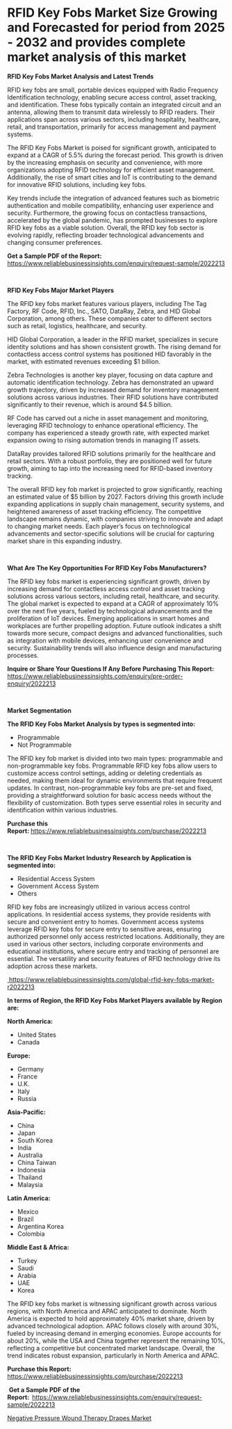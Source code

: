 <p><h1>RFID Key Fobs Market Size Growing and Forecasted for period from 2025 - 2032 and provides complete market analysis of this market</h1></p><p><strong>RFID Key Fobs Market Analysis and Latest Trends</strong></p>
<p><p>RFID key fobs are small, portable devices equipped with Radio Frequency Identification technology, enabling secure access control, asset tracking, and identification. These fobs typically contain an integrated circuit and an antenna, allowing them to transmit data wirelessly to RFID readers. Their applications span across various sectors, including hospitality, healthcare, retail, and transportation, primarily for access management and payment systems.</p><p>The RFID Key Fobs Market is poised for significant growth, anticipated to expand at a CAGR of 5.5% during the forecast period. This growth is driven by the increasing emphasis on security and convenience, with more organizations adopting RFID technology for efficient asset management. Additionally, the rise of smart cities and IoT is contributing to the demand for innovative RFID solutions, including key fobs. </p><p>Key trends include the integration of advanced features such as biometric authentication and mobile compatibility, enhancing user experience and security. Furthermore, the growing focus on contactless transactions, accelerated by the global pandemic, has prompted businesses to explore RFID key fobs as a viable solution. Overall, the RFID key fob sector is evolving rapidly, reflecting broader technological advancements and changing consumer preferences.</p></p>
<p><strong>Get a Sample PDF of the Report:&nbsp;</strong> <a href="https://www.reliablebusinessinsights.com/enquiry/request-sample/2022213?utm_campaign=2180&utm_medium=2&utm_source=Github&utm_content=ia&utm_term=29032025&utm_id=rfid-key-fobs">https://www.reliablebusinessinsights.com/enquiry/request-sample/2022213</a></p>
<p>&nbsp;</p>
<p><strong>RFID Key Fobs Major Market Players</strong></p>
<p><p>The RFID key fobs market features various players, including The Tag Factory, RF Code, RFID, Inc., SATO, DataRay, Zebra, and HID Global Corporation, among others. These companies cater to different sectors such as retail, logistics, healthcare, and security.</p><p>HID Global Corporation, a leader in the RFID market, specializes in secure identity solutions and has shown consistent growth. The rising demand for contactless access control systems has positioned HID favorably in the market, with estimated revenues exceeding $1 billion.</p><p>Zebra Technologies is another key player, focusing on data capture and automatic identification technology. Zebra has demonstrated an upward growth trajectory, driven by increased demand for inventory management solutions across various industries. Their RFID solutions have contributed significantly to their revenue, which is around $4.5 billion.</p><p>RF Code has carved out a niche in asset management and monitoring, leveraging RFID technology to enhance operational efficiency. The company has experienced a steady growth rate, with expected market expansion owing to rising automation trends in managing IT assets.</p><p>DataRay provides tailored RFID solutions primarily for the healthcare and retail sectors. With a robust portfolio, they are positioned well for future growth, aiming to tap into the increasing need for RFID-based inventory tracking.</p><p>The overall RFID key fob market is projected to grow significantly, reaching an estimated value of $5 billion by 2027. Factors driving this growth include expanding applications in supply chain management, security systems, and heightened awareness of asset tracking efficiency. The competitive landscape remains dynamic, with companies striving to innovate and adapt to changing market needs. Each player’s focus on technological advancements and sector-specific solutions will be crucial for capturing market share in this expanding industry.</p></p>
<p>&nbsp;</p>
<p><strong>What Are The Key Opportunities For RFID Key Fobs Manufacturers?</strong></p>
<p><p>The RFID key fobs market is experiencing significant growth, driven by increasing demand for contactless access control and asset tracking solutions across various sectors, including retail, healthcare, and security. The global market is expected to expand at a CAGR of approximately 10% over the next five years, fueled by technological advancements and the proliferation of IoT devices. Emerging applications in smart homes and workplaces are further propelling adoption. Future outlook indicates a shift towards more secure, compact designs and advanced functionalities, such as integration with mobile devices, enhancing user convenience and security. Sustainability trends will also influence design and manufacturing processes.</p></p>
<p><strong>Inquire or Share Your Questions If Any Before Purchasing This Report:</strong> <a href="https://www.reliablebusinessinsights.com/enquiry/pre-order-enquiry/2022213?utm_campaign=2180&utm_medium=2&utm_source=Github&utm_content=ia&utm_term=29032025&utm_id=rfid-key-fobs">https://www.reliablebusinessinsights.com/enquiry/pre-order-enquiry/2022213</a></p>
<p>&nbsp;</p>
<p><strong>Market Segmentation</strong></p>
<p><strong>The RFID Key Fobs Market Analysis by types is segmented into:</strong></p>
<p><ul><li>Programmable</li><li>Not Programmable</li></ul></p>
<p><p>The RFID key fob market is divided into two main types: programmable and non-programmable key fobs. Programmable RFID key fobs allow users to customize access control settings, adding or deleting credentials as needed, making them ideal for dynamic environments that require frequent updates. In contrast, non-programmable key fobs are pre-set and fixed, providing a straightforward solution for basic access needs without the flexibility of customization. Both types serve essential roles in security and identification within various industries.</p></p>
<p><strong>Purchase this Report:&nbsp;</strong><a href="https://www.reliablebusinessinsights.com/purchase/2022213?utm_campaign=2180&utm_medium=2&utm_source=Github&utm_content=ia&utm_term=29032025&utm_id=rfid-key-fobs">https://www.reliablebusinessinsights.com/purchase/2022213</a></p>
<p>&nbsp;</p>
<p><strong>The RFID Key Fobs Market Industry Research by Application is segmented into:</strong></p>
<p><ul><li>Residential Access System</li><li>Government Access System</li><li>Others</li></ul></p>
<p><p>RFID key fobs are increasingly utilized in various access control applications. In residential access systems, they provide residents with secure and convenient entry to homes. Government access systems leverage RFID key fobs for secure entry to sensitive areas, ensuring authorized personnel only access restricted locations. Additionally, they are used in various other sectors, including corporate environments and educational institutions, where secure entry and tracking of personnel are essential. The versatility and security features of RFID technology drive its adoption across these markets.</p></p>
<p><a href="https://www.reliablebusinessinsights.com/global-rfid-key-fobs-market-r2022213?utm_campaign=2180&utm_medium=2&utm_source=Github&utm_content=ia&utm_term=29032025&utm_id=rfid-key-fobs">&nbsp;https://www.reliablebusinessinsights.com/global-rfid-key-fobs-market-r2022213</a></p>
<p><strong>In terms of Region, the RFID Key Fobs Market Players available by Region are:</strong></p>
<p>
    <p> <strong> North America: </strong>
        <ul>
            <li>United States</li>
            <li>Canada</li>
        </ul>
        </p> 
    <p> <strong> Europe: </strong>
        <ul>
            <li>Germany</li>
            <li>France</li>
            <li>U.K.</li>
            <li>Italy</li>
            <li>Russia</li>
        </ul>
        </p> 
    <p> <strong> Asia-Pacific: </strong>
        <ul>
            <li>China</li>
            <li>Japan</li>
            <li>South Korea</li>
            <li>India</li>
            <li>Australia</li>
            <li>China Taiwan</li>
            <li>Indonesia</li>
            <li>Thailand</li>
            <li>Malaysia</li>
        </ul>
        </p> 
    <p> <strong> Latin America: </strong>
        <ul>
            <li>Mexico</li>
            <li>Brazil</li>
            <li>Argentina Korea</li>
            <li>Colombia</li>
        </ul>
        </p> 
    <p> <strong> Middle East & Africa: </strong>
        <ul>
            <li>Turkey</li>
            <li>Saudi</li>
            <li>Arabia</li>
            <li>UAE</li>
            <li>Korea</li>
        </ul>
    </p>
    </p>
<p><p>The RFID key fobs market is witnessing significant growth across various regions, with North America and APAC anticipated to dominate. North America is expected to hold approximately 40% market share, driven by advanced technological adoption. APAC follows closely with around 30%, fueled by increasing demand in emerging economies. Europe accounts for about 20%, while the USA and China together represent the remaining 10%, reflecting a competitive but concentrated market landscape. Overall, the trend indicates robust expansion, particularly in North America and APAC.</p></p>
<p><strong>Purchase this Report: </strong><a href="https://www.reliablebusinessinsights.com/purchase/2022213?utm_campaign=2180&utm_medium=2&utm_source=Github&utm_content=ia&utm_term=29032025&utm_id=rfid-key-fobs">https://www.reliablebusinessinsights.com/purchase/2022213</a></p>
<p>&nbsp;<strong>Get a Sample PDF of the Report:&nbsp;&nbsp;</strong><a href="https://www.reliablebusinessinsights.com/enquiry/request-sample/2022213?utm_campaign=2180&utm_medium=2&utm_source=Github&utm_content=ia&utm_term=29032025&utm_id=rfid-key-fobs">https://www.reliablebusinessinsights.com/enquiry/request-sample/2022213</a></p>
<p><strong></strong></p>
<p><p><a href="https://github.com/marlanamarvn/Market-Research-Report-List-1/blob/main/negative-pressure-wound-therapy-drapes-market.md?utm_campaign=2180&utm_medium=2&utm_source=Github&utm_content=ia&utm_term=29032025&utm_id=rfid-key-fobs">Negative Pressure Wound Therapy Drapes Market</a></p></p>